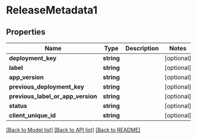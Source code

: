 # ReleaseMetadata1

## Properties
Name | Type | Description | Notes
------------ | ------------- | ------------- | -------------
**deployment_key** | **string** |  | [optional] 
**label** | **string** |  | [optional] 
**app_version** | **string** |  | [optional] 
**previous_deployment_key** | **string** |  | [optional] 
**previous_label_or_app_version** | **string** |  | [optional] 
**status** | **string** |  | [optional] 
**client_unique_id** | **string** |  | [optional] 

[[Back to Model list]](../README.md#documentation-for-models) [[Back to API list]](../README.md#documentation-for-api-endpoints) [[Back to README]](../README.md)


